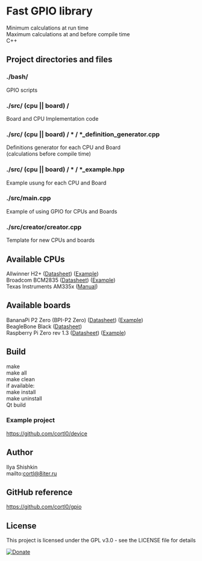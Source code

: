 # Fast GPIO library
Minimum calculations at run time  
Maximum calculations at and before compile time  
C++

## Project directories and files

### ./bash/
GPIO scripts

### ./src/ (cpu || board) /
Board and CPU Implementation code

### ./src/ (cpu || board) / * / *_definition_generator.cpp
Definitions generator for each CPU and Board  
(calculations before compile time)

### ./src/ (cpu || board) / * / *_example.hpp
Example usung for each CPU and Board

### ./src/main.cpp
Example of using GPIO for CPUs and Boards

### ./src/creator/creator.cpp
Template for new CPUs and boards

## Available CPUs
Allwinner H2+ ([Datasheet](http://8iter.ru/datasheets/cpu/Allwinner_H2+_Datasheet_V1.2.pdf)) ([Example](https://github.com/cortl0/gpio/blob/master/src/cpu/allwinner_h2_plus/allwinner_h2_plus_example.hpp))  
Broadcom BCM2835 ([Datasheet](http://8iter.ru/datasheets/cpu/Broadcom_BCM2835_Datasheet.pdf)) ([Example](https://github.com/cortl0/gpio/blob/master/src/cpu/broadcom_bcm2835/broadcom_bcm2835_example.hpp))  
Texas Instruments AM335x ([Manual](http://8iter.ru/datasheets/cpu/Texas_Instruments_AM335x_and_AMIC110_Sitara_Manual.pdf))

## Available boards
BananaPi P2 Zero (BPI-P2 Zero) ([Datasheet](http://8iter.ru/datasheets/board/BananaPI_P2_Zero_Datasheet_v1_0.pdf)) ([Example](https://github.com/cortl0/gpio/blob/master/src/board/bpi_p2_zero/bpi_p2_zero_example.hpp))  
BeagleBone Black ([Datasheet](http://8iter.ru/datasheets/board/BeagleBone_Black_Datasheet.pdf))  
Raspberry Pi Zero rev 1.3 ([Datasheet](http://8iter.ru/datasheets/board/Raspberry_Pi_Zero_r1_3_Datasheet.pdf)) ([Example](https://github.com/cortl0/gpio/blob/master/src/board/raspberry_pi_zero_r1_3/raspberry_pi_zero_r1_3_example.hpp))

## Build
make  
make all  
make clean  
if available:  
make install  
make uninstall  
Qt build

### Example project
https://github.com/cortl0/device

## Author
Ilya Shishkin  
mailto:cortl@8iter.ru

## GitHub reference
https://github.com/cortl0/gpio

## License
This project is licensed under the GPL v3.0 - see the LICENSE file for details

[![Donate](https://img.shields.io/badge/Donate-PayPal-green.svg)](https://www.paypal.com/cgi-bin/webscr?cmd=_s-xclick&hosted_button_id=DPXPWAL9BQD8Q)
